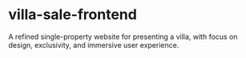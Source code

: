 # villa-sale-frontend
A refined single-property website for presenting a villa, with focus on design, exclusivity, and immersive user experience.
